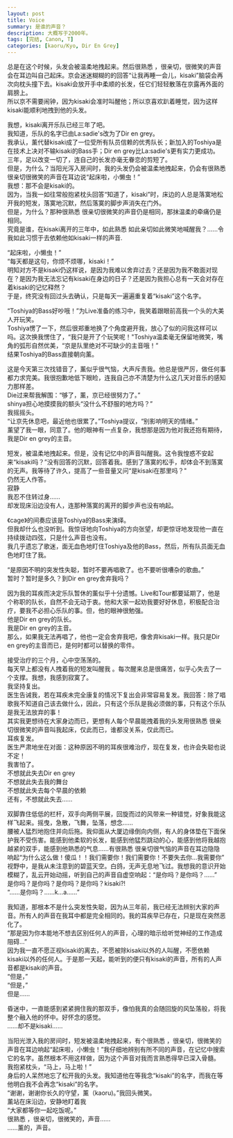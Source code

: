 ```yaml
---
layout: post
title: Voice
summary: 是谁的声音？
description: 大概写于2000年。
tags: [完结, Canon, T]
categories: [kaoru/Kyo, Dir En Grey]
---
```


总是在这个时候，头发会被温柔地拽起来。然后很熟悉 ，很亲切，很微笑的声音会在耳边叫自己起床。京会迷迷糊糊的的回答“让我再睡一会儿，kisaki”脑袋会再次向枕头撞下去。kisaki会放开手中柔顺的长发，任它们轻轻散落在京露再外面的肩膀上。  
所以京不需要闹钟，因为kisaki会准时叫醒他；所以京喜欢趴着睡觉，因为这样kisaki能顺利地拽到他的头发。  
  
我想，kisaki离开乐队已经三年了吧。  
我知道，乐队的名字已由La:sadie's改为了Dir en grey。  
我承认，薰代替kisaki成了一位受所有队员信赖的优秀队长；新加入的Toshiya是在技术上决对不输kisaki的Bass手；Dir en grey比La:sadie's更有实力更成功。  
三年，足以改变一切了，连自己的长发亦毫无眷恋的剪短了。  
但是，为什么？当阳光泻入房间时，我的头发仍会被温柔地拽起来，仍会有很熟悉 很亲切很微笑的声音在耳边说“起床啦，小懒虫！”  
我想：那不会是kisaki的。  
因为，当我一如往常般抱紧枕头回答“知道了，kisaki”时，床边的人总是落寞地松开我的短发，落寞地沉默，然后落寞的脚步声消失在门外。  
但是，为什么？那种很熟悉 很亲切很微笑的声音仍是相同，那抹温柔的牵痛仍是相同。  
究竟是谁，在kisaki离开的三年中，如此熟悉 如此亲切如此微笑地喊醒我？……令我如此习惯于去依赖他如kisaki一样的声音.  
  
“起床啦，小懒虫！”  
“每天都是这句，你烦不烦哪，kisaki！”  
明知对方不是kisaki仍这样说，是因为我难以舍弃过去？还是因为我不敢面对现在？是因为我无法忘记有kisaki在身边的日子？还是因为我担心总有一天会对存在着kisaki的记忆释然？  
于是，终究没有回过头去确认，只是每天一遍遍重复着“kisaki”这个名字。  
  
“Toshiya的Bass好吵哦！”为Live准备的练习中，我笑着跟眼前高我一个头的大美人开玩笑。  
Toshiya愣了一下，然后很郑重地换了个角度避开我，放心了似的问我这样可以吗。这次换我愣住了，“我只是开了个玩笑呢！"Toshiya温柔毫无保留地微笑，嘴角的弧形自然优美，“京是队里绝对不可缺少的主音哦！”  
结果Toshiya的Bass直接朝向薰。  
  
这是今天第三次找错音了，薰似乎很气恼，大声斥责我。他总是很严厉，做任何事都力求完美。我很抱歉地低下眼睑，连我自己亦不清楚为什么这几天对音乐的感知力那样差。  
Die过来帮我解围：“够了，薰，京已经很努力了。”  
shinya担心地摸摸我的额头“没什么不舒服的地方吗？”  
我摇摇头。  
“让京先休息吧，最近他也很累了。”Toshiya提议，“别影响明天的情绪。”  
薰望了我一眼，同意了。他的眼神有一点复杂，我想那是因为他对我还抱有期待，我是Dir en grey的主音。  
  
短发，被温柔地拽起来。但是，没有记忆中的声音叫醒我。这令我惶惑不安起来“kisaki吗？”没有回答的沉默，回答着我。感到了落寞的松手，却体会不到落寞的无声。我等待了许久，提高了一些音量又问“是kisaki在那里吗？"  
仍然无人作答。  
寂静  
我忍不住转过身……  
却发现床沿边没有人，连那种落寞的离开的脚步声也没有响起。  
  
《cage》的间奏应该是Toshiya的Bass来演绎。  
但我却什么也没听到。我惊讶地向Toshiya的方向张望，却更惊讶地发现他一直在持续拨动四弦，只是什么声音也没有。  
我几乎遗忘了歌迷，面无血色地盯住Toshiya及他的Bass，然后，所有队员面无血色地盯住了我。  
  
“是原因不明的突发性失聪，暂时不要再唱歌了。也不要听很嘈杂的歌曲。”  
暂时？暂时是多久？到Dir en grey舍弃我吗？  
  
因为我的耳疾而决定乐队暂休的薰似乎十分遗憾。Live和Tour都要延期了，他是个称职的队长，自然不会无动于衷。他和大家一起劝我要好好休息，积极配合治疗，要我不必担心乐队的事。但，他的眼神很勉强。  
他是Dir en grey的队长。  
我是Dir en grey的主音。  
那么，如果我无法再唱了，他也一定会舍弃我吧，像舍弃kisaki一样。我只是Dir en grey的主音而已，是何时都可以替换的零件。  
  
接受治疗的三个月，心中空荡荡的。  
每天早上都没有人拽着我的短发叫醒我 。每次醒来总是很痛苦，似乎心失去了一个支撑。我想，我感到寂寞了。  
我坚持复出。  
医生告诫我，若在耳疾未完全康复的情况下复出会非常容易复发。我回答：除了唱歌我不知道自己该去做什么，因此，只有这个乐队是我必须做的事，只有这个乐队是我无法放弃的事！  
其实我更想待在大家身边而已，更想有人每个早晨能拽着我的头发用很熟悉 很亲切很微笑的声音叫我起床，仅此而已，谁都没关系，仅此而已。  
耳疾复发。  
医生严肃地坐在对面：这种原因不明的耳疾很难治疗，现在复发，也许会失聪也说不定！  
我害怕了。  
不想就此失去Dir en grey  
不想就此失去我的舞台  
不想就此失去每个早晨的依赖  
还有，不想就此失去……  
  
双脚靠住低低的栏杆，双手向两侧平展，回旋而过的风带来一种错觉，好象我能这样飞起来。摇曳，急散，飞舞，坠落，想念……  
腰被人猛烈地抱住并向后拖。我仰面从大厦边缘倒向内侧，有人的身体垫在下面保护我不受伤害。能感到他柔软的长发，能感到他猛烈跳动的心，能感到他将我越抱越紧的双手，能感到他熟悉的气息……有很熟悉 很亲切很气恼的声音在耳边隐隐响起“为什么这么做！傻瓜！！我们需要你！我们需要你！不要失去你…我需要你”  
视野中，是我从未注意到的碧蓝天空。白鸽，无声无息地飞过。我想我的意识开始模糊了，乱云开始动摇，听到自己的声音自虚空响起：“是你吗？是你吗？……”  
是你吗？是你吗？是你吗？是你吗？kisaki?!  
“……是你吗？……k…a……”  
  
我知道，那根本不是什么突发性失聪，因为从三年前，我已经无法辨别大家的声音。所有人的声音在我耳中都是完全相同的。我的耳疾早已存在，只是现在突然恶化了。  
“那是因为你本能地不想去区别任何人的声音，心理的暗示给听觉神经的工作造成阻碍…”  
因为我一直不愿正视kisaki的离去，不愿被除kisaki以外的人叫醒，不愿依赖kisaki以外的任何人。于是那一天起，能听到的便只有kisaki的声音，所有的人声音都是kisaki的声音。  
“但是，”  
“但是，”  
但是……  
  
昏迷中，一直能感到紧紧拥住我的那双手，像怕我真的会随回旋的风坠落般，将我整个融入他的怀中。好怀念的感觉。  
……却不是kisaki……  
  
当阳光泄入我的房间时，短发被温柔地拽起来，有个很熟悉 ，很亲切，很微笑的声音在耳边响起“起床啦，小懒虫！”我仔细地辨别有所不同的声音，在记忆中搜索它的名字。虽然根本不用这样做，因为这个声音对我而言熟悉得早已深入骨髓。  
我抱紧枕头，“马上，马上啦！”  
身后的人呆然地忘了松开我的头发。我知道他在等我念“kisaki”的名字，而我在等他明白我不会再念“kisaki”的名字。  
“谢谢，谢谢你长久的守望，薰（kaoru)。”我回头微笑。  
薰站在床沿边，安静地盯着我  
“大家都等你一起吃饭呢。”  
很熟悉 ，很亲切，很微笑的，声音……  
……薰的，声音。  
    

